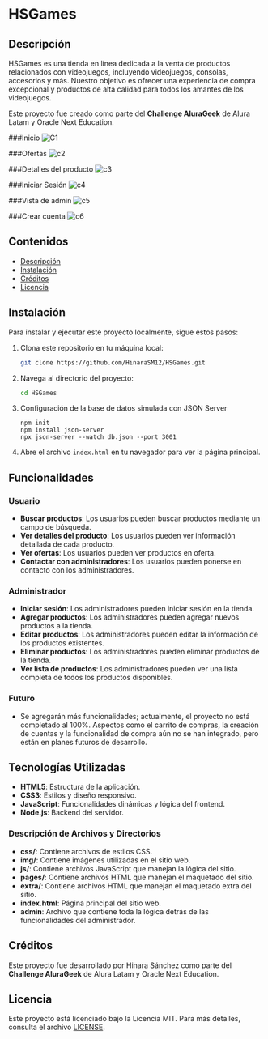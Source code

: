 # HSGames

## Descripción

HSGames es una tienda en línea dedicada a la venta de productos relacionados con videojuegos, incluyendo videojuegos, consolas, accesorios y más. Nuestro objetivo es ofrecer una experiencia de compra excepcional y productos de alta calidad para todos los amantes de los videojuegos.

Este proyecto fue creado como parte del **Challenge AluraGeek** de Alura Latam y Oracle Next Education.

###Inicio
![C1](https://github.com/HinaraSM12/HSGames/assets/121843288/75753f75-bb48-403e-8a05-167f4c8eae80)

###Ofertas
![c2](https://github.com/HinaraSM12/HSGames/assets/121843288/673d3fda-c12e-406d-8073-3e457f6c9086)

###Detalles del producto
![c3](https://github.com/HinaraSM12/HSGames/assets/121843288/e8b8639d-7f59-4347-ab82-a41bb37c1d5b)

###Iniciar Sesión
![c4](https://github.com/HinaraSM12/HSGames/assets/121843288/12d9057f-734f-460a-9b8d-3566e25c7d10)

###Vista de admin
![c5](https://github.com/HinaraSM12/HSGames/assets/121843288/6f360614-60ec-4c0e-bc50-fb77cbc18648)

###Crear cuenta
![c6](https://github.com/HinaraSM12/HSGames/assets/121843288/8f989fc4-aaf9-4742-bede-c34405c7284b)


## Contenidos

- [Descripción](#descripción)
- [Instalación](#instalación)
- [Créditos](#créditos)
- [Licencia](#licencia)


## Instalación

Para instalar y ejecutar este proyecto localmente, sigue estos pasos:

1. Clona este repositorio en tu máquina local:
    ```bash
    git clone https://github.com/HinaraSM12/HSGames.git
    ```
2. Navega al directorio del proyecto:
    ```bash
    cd HSGames
    ```
3. Configuración de la base de datos simulada con JSON Server
    ```
    npm init
    npm install json-server
    npx json-server --watch db.json --port 3001
    ```

4. Abre el archivo `index.html` en tu navegador para ver la página principal.

## Funcionalidades

### Usuario
- **Buscar productos**: Los usuarios pueden buscar productos mediante un campo de búsqueda.
- **Ver detalles del producto**: Los usuarios pueden ver información detallada de cada producto.
- **Ver ofertas**: Los usuarios pueden ver productos en oferta.
- **Contactar con administradores**: Los usuarios pueden ponerse en contacto con los administradores.

### Administrador
- **Iniciar sesión**: Los administradores pueden iniciar sesión en la tienda.
- **Agregar productos**: Los administradores pueden agregar nuevos productos a la tienda.
- **Editar productos**: Los administradores pueden editar la información de los productos existentes.
- **Eliminar productos**: Los administradores pueden eliminar productos de la tienda.
- **Ver lista de productos**: Los administradores pueden ver una lista completa de todos los productos disponibles.

### Futuro
- Se agregarán más funcionalidades; actualmente, el proyecto no está completado al 100%. Aspectos como el carrito de compras, la creación de cuentas y la funcionalidad de compra aún no se han integrado, pero están en planes futuros de desarrollo.

## Tecnologías Utilizadas
- **HTML5**: Estructura de la aplicación.
- **CSS3**: Estilos y diseño responsivo.
- **JavaScript**: Funcionalidades dinámicas y lógica del frontend.
- **Node.js**: Backend del servidor.

### Descripción de Archivos y Directorios

- **css/**: Contiene archivos de estilos CSS.
- **img/**: Contiene imágenes utilizadas en el sitio web.
- **js/**: Contiene archivos JavaScript que manejan la lógica del sitio.
- **pages/**: Contiene archivos HTML que manejan el maquetado del sitio.
- **extra/**: Contiene archivos HTML que manejan el maquetado extra del sitio.
- **index.html**: Página principal del sitio web.
- **admin**: Archivo que contiene toda la lógica detrás de las funcionalidades del administrador.

## Créditos

Este proyecto fue desarrollado por Hinara Sánchez como parte del **Challenge AluraGeek** de Alura Latam y Oracle Next Education.

## Licencia

Este proyecto está licenciado bajo la Licencia MIT. Para más detalles, consulta el archivo [LICENSE](LICENSE).
